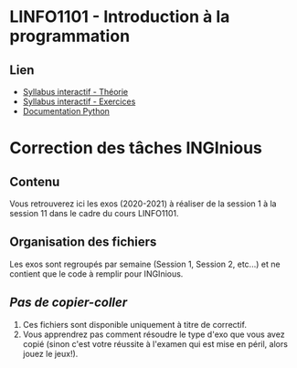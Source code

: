 # LINFO1101 - Introduction à la programmation

## Lien 

* [Syllabus interactif - Théorie](https://syllabus-interactif.info.ucl.ac.be/index/info1-theory)
* [Syllabus interactif - Exercices](https://syllabus-interactif.info.ucl.ac.be/index/info1-exercises)
* [Documentation Python](https://docs.python.org/3/)

# Correction des tâches INGInious

## Contenu

Vous retrouverez ici les exos (2020-2021) à réaliser de la session 1 à la session 11 dans le cadre du cours 
LINFO1101.

## Organisation des fichiers

Les exos sont regroupés par semaine (Session 1, Session 2, etc...) et ne contient que le code à remplir pour INGInious.


## *Pas de copier-coller*

1. Ces fichiers sont disponible uniquement à titre de correctif.
2. Vous apprendrez pas comment résoudre le type d'exo que vous avez copié (sinon c'est votre réussite à l'examen qui est mise en péril, alors jouez le jeux!).
